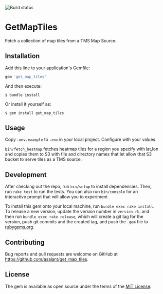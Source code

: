 ![Build status](https://github.com/asalant/get_map_tiles/actions/workflows/main.yml/badge.svg)

# GetMapTiles

Fetch a collection of map tiles from a TMS Map Source.

## Installation

Add this line to your application's Gemfile:

```ruby
gem 'get_map_tiles'
```

And then execute:

    $ bundle install

Or install it yourself as:

    $ gem install get_map_tiles

## Usage

Copy `.env.example` to `.env` in your local project. Configure with your values.

`bin/fetch_heatmap` fetches heatmap tiles for a region you specify with lat,lon and copies them to S3 with file and directory names that let allow that S3 bucket to serve tiles as a TMS source.

## Development

After checking out the repo, run `bin/setup` to install dependencies. Then, run `rake test` to run the tests. You can also run `bin/console` for an interactive prompt that will allow you to experiment.

To install this gem onto your local machine, run `bundle exec rake install`. To release a new version, update the version number in `version.rb`, and then run `bundle exec rake release`, which will create a git tag for the version, push git commits and the created tag, and push the `.gem` file to [rubygems.org](https://rubygems.org).

## Contributing

Bug reports and pull requests are welcome on GitHub at https://github.com/asalant/get_map_tiles.

## License

The gem is available as open source under the terms of the [MIT License](https://opensource.org/licenses/MIT).
